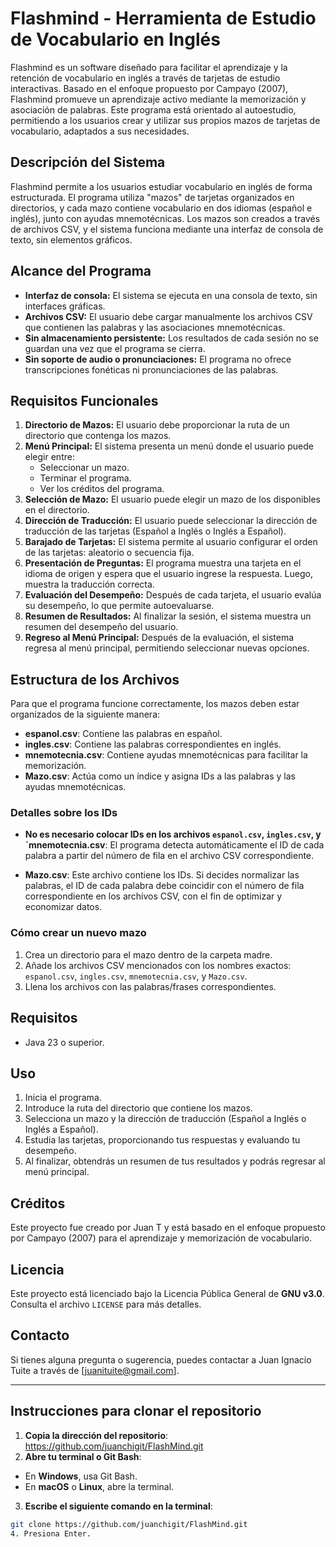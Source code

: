# Flashmind - Herramienta de Estudio de Vocabulario en Inglés

Flashmind es un software diseñado para facilitar el aprendizaje y la retención de vocabulario en inglés a través de tarjetas de estudio interactivas. Basado en el enfoque propuesto por Campayo (2007), Flashmind promueve un aprendizaje activo mediante la memorización y asociación de palabras. Este programa está orientado al autoestudio, permitiendo a los usuarios crear y utilizar sus propios mazos de tarjetas de vocabulario, adaptados a sus necesidades.

## Descripción del Sistema

Flashmind permite a los usuarios estudiar vocabulario en inglés de forma estructurada. El programa utiliza "mazos" de tarjetas organizados en directorios, y cada mazo contiene vocabulario en dos idiomas (español e inglés), junto con ayudas mnemotécnicas. Los mazos son creados a través de archivos CSV, y el sistema funciona mediante una interfaz de consola de texto, sin elementos gráficos.

## Alcance del Programa

- **Interfaz de consola:** El sistema se ejecuta en una consola de texto, sin interfaces gráficas.
- **Archivos CSV:** El usuario debe cargar manualmente los archivos CSV que contienen las palabras y las asociaciones mnemotécnicas.
- **Sin almacenamiento persistente:** Los resultados de cada sesión no se guardan una vez que el programa se cierra.
- **Sin soporte de audio o pronunciaciones:** El programa no ofrece transcripciones fonéticas ni pronunciaciones de las palabras.

## Requisitos Funcionales

1. **Directorio de Mazos:** El usuario debe proporcionar la ruta de un directorio que contenga los mazos.
2. **Menú Principal:** El sistema presenta un menú donde el usuario puede elegir entre:
    - Seleccionar un mazo.
    - Terminar el programa.
    - Ver los créditos del programa.
3. **Selección de Mazo:** El usuario puede elegir un mazo de los disponibles en el directorio.
4. **Dirección de Traducción:** El usuario puede seleccionar la dirección de traducción de las tarjetas (Español a Inglés o Inglés a Español).
5. **Barajado de Tarjetas:** El sistema permite al usuario configurar el orden de las tarjetas: aleatorio o secuencia fija.
6. **Presentación de Preguntas:** El programa muestra una tarjeta en el idioma de origen y espera que el usuario ingrese la respuesta. Luego, muestra la traducción correcta.
7. **Evaluación del Desempeño:** Después de cada tarjeta, el usuario evalúa su desempeño, lo que permite autoevaluarse.
8. **Resumen de Resultados:** Al finalizar la sesión, el sistema muestra un resumen del desempeño del usuario.
9. **Regreso al Menú Principal:** Después de la evaluación, el sistema regresa al menú principal, permitiendo seleccionar nuevas opciones.

## Estructura de los Archivos

Para que el programa funcione correctamente, los mazos deben estar organizados de la siguiente manera:

- **espanol.csv**: Contiene las palabras en español.
- **ingles.csv**: Contiene las palabras correspondientes en inglés.
- **mnemotecnia.csv**: Contiene ayudas mnemotécnicas para facilitar la memorización.
- **Mazo.csv**: Actúa como un índice y asigna IDs a las palabras y las ayudas mnemotécnicas.

### Detalles sobre los IDs

- **No es necesario colocar IDs en los archivos `espanol.csv`, `ingles.csv`, y `mnemotecnia.csv**: El programa detecta automáticamente el ID de cada palabra a partir del número de fila en el archivo CSV correspondiente.
  
- **Mazo.csv**: Este archivo contiene los IDs. Si decides normalizar las palabras, el ID de cada palabra debe coincidir con el número de fila correspondiente en los archivos CSV, con el fin de optimizar y economizar datos.

### Cómo crear un nuevo mazo

1. Crea un directorio para el mazo dentro de la carpeta madre.
2. Añade los archivos CSV mencionados con los nombres exactos: `espanol.csv`, `ingles.csv`, `mnemotecnia.csv`, y `Mazo.csv`.
3. Llena los archivos con las palabras/frases correspondientes.

## Requisitos

- Java 23 o superior.

## Uso

1. Inicia el programa.
2. Introduce la ruta del directorio que contiene los mazos.
3. Selecciona un mazo y la dirección de traducción (Español a Inglés o Inglés a Español).
4. Estudia las tarjetas, proporcionando tus respuestas y evaluando tu desempeño.
5. Al finalizar, obtendrás un resumen de tus resultados y podrás regresar al menú principal.

## Créditos

Este proyecto fue creado por Juan T y está basado en el enfoque propuesto por Campayo (2007) para el aprendizaje y memorización de vocabulario.

## Licencia

Este proyecto está licenciado bajo la Licencia Pública General de **GNU v3.0**. Consulta el archivo `LICENSE` para más detalles.

## Contacto

Si tienes alguna pregunta o sugerencia, puedes contactar a Juan Ignacio Tuite a través de [juanituite@gmail.com].

---

## Instrucciones para clonar el repositorio

1. **Copia la dirección del repositorio**: https://github.com/juanchigit/FlashMind.git
2. **Abre tu terminal o Git Bash**:
- En **Windows**, usa Git Bash.
- En **macOS** o **Linux**, abre la terminal.

3. **Escribe el siguiente comando en la terminal**:

```bash
git clone https://github.com/juanchigit/FlashMind.git
4. Presiona Enter.
